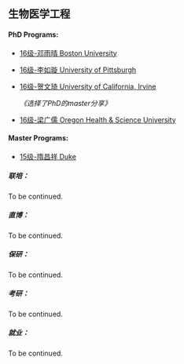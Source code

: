 ## 生物医学工程

#### PhD Programs:

  - [16级-邓雨晴 Boston University](grad-application/biomedical-engineering/[US]-16-dengyuqing.md)

  - [16级-李如璇 University of Pittsburgh](grad-application/biomedical-engineering/[US]-16-liruxuan.md)

  - [16级-贺文琦 University of California, Irvine](grad-application/biomedical-engineering/[US]-16-hewenqi.md)

    *《选择了PhD的master分享》*

  - [16级-梁广儒 Oregon Health & Science University](grad-application/biomedical-engineering/[US]-16-liangguangru.md)

    

#### Master Programs:

  - [15级-隋昌祥 Duke](grad-application/biomedical-engineering/[US]-15-suichangxiang.md)

##### 联培：

To be continued.

##### 直博：

To be continued.

##### 保研：

To be continued.

##### 考研：

To be continued.

##### 就业：

To be continued.



